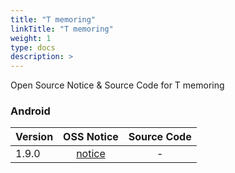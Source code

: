 ```yaml
---
title: "T memoring"
linkTitle: "T memoring"
weight: 1
type: docs
description: >
---
```


Open Source Notice & Source Code for T memoring

### Android

| Version | OSS Notice | Source Code |
|---|:---:|:---:|
| 1.9.0 | [notice](https://opensource.sktelecom.com/compliance_artifacts/t_memoring/android/1.9.0/Tmemoring_android_1.9.0_OSS_Notice.htm)  | - |
